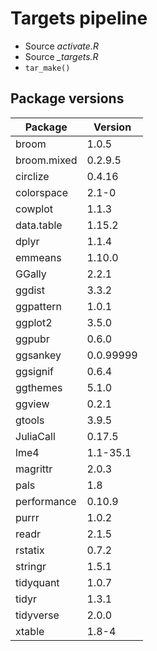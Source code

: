 # Targets pipeline

- Source *activate.R*
- Source *_targets.R*
- `tar_make()`


## Package versions

| Package | Version |
|---------|---------|
| broom | 1.0.5 |
| broom.mixed | 0.2.9.5 |
| circlize | 0.4.16 |
| colorspace | 2.1-0 |
| cowplot | 1.1.3 |
| data.table | 1.15.2 |
| dplyr | 1.1.4 |
| emmeans | 1.10.0 |
| GGally | 2.2.1 |
| ggdist | 3.3.2 |
| ggpattern | 1.0.1 |
| ggplot2 | 3.5.0 |
| ggpubr | 0.6.0 |
| ggsankey | 0.0.99999 |
| ggsignif | 0.6.4 |
| ggthemes | 5.1.0 |
| ggview | 0.2.1 |
| gtools | 3.9.5 |
| JuliaCall | 0.17.5 |
| lme4 | 1.1-35.1 |
| magrittr | 2.0.3 |
| pals | 1.8 |
| performance | 0.10.9 |
| purrr | 1.0.2 |
| readr | 2.1.5 |
| rstatix | 0.7.2 |
| stringr | 1.5.1 |
| tidyquant | 1.0.7 |
| tidyr | 1.3.1 |
| tidyverse | 2.0.0 |
| xtable | 1.8-4 |
